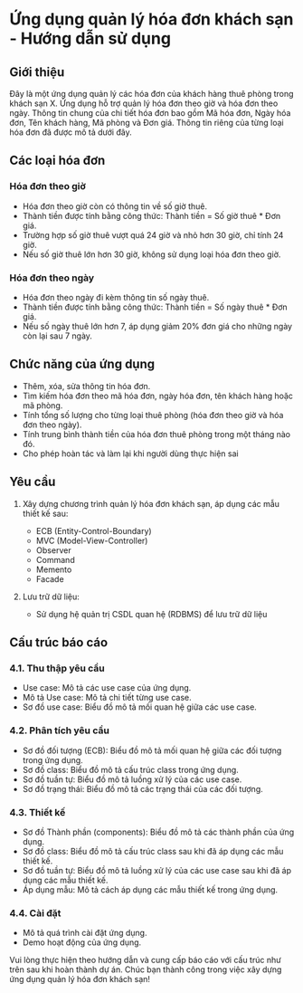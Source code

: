 # Ứng dụng quản lý hóa đơn khách sạn - Hướng dẫn sử dụng

## Giới thiệu

Đây là một ứng dụng quản lý các hóa đơn của khách hàng thuê phòng trong khách sạn X. Ứng dụng hỗ trợ quản lý hóa đơn theo giờ và hóa đơn theo ngày. Thông tin chung của chi tiết hóa đơn bao gồm Mã hóa đơn, Ngày hóa đơn, Tên khách hàng, Mã phòng và Đơn giá. Thông tin riêng của từng loại hóa đơn đã được mô tả dưới đây.

## Các loại hóa đơn

### Hóa đơn theo giờ

- Hóa đơn theo giờ còn có thông tin về số giờ thuê.
- Thành tiền được tính bằng công thức: Thành tiền = Số giờ thuê * Đơn giá.
- Trường hợp số giờ thuê vượt quá 24 giờ và nhỏ hơn 30 giờ, chỉ tính 24 giờ.
- Nếu số giờ thuê lớn hơn 30 giờ, không sử dụng loại hóa đơn theo giờ.

### Hóa đơn theo ngày

- Hóa đơn theo ngày đi kèm thông tin số ngày thuê.
- Thành tiền được tính bằng công thức: Thành tiền = Số ngày thuê * Đơn giá.
- Nếu số ngày thuê lớn hơn 7, áp dụng giảm 20% đơn giá cho những ngày còn lại sau 7 ngày.

## Chức năng của ứng dụng

- Thêm, xóa, sửa thông tin hóa đơn.
- Tìm kiếm hóa đơn theo mã hóa đơn, ngày hóa đơn, tên khách hàng hoặc mã phòng.
- Tính tổng số lượng cho từng loại thuê phòng (hóa đơn theo giờ và hóa đơn theo ngày).
- Tính trung bình thành tiền của hóa đơn thuê phòng trong một tháng nào đó.
- Cho phép hoàn tác và làm lại khi người dùng thực hiện sai

## Yêu cầu

1. Xây dựng chương trình quản lý hóa đơn khách sạn, áp dụng các mẫu thiết kế sau:
   - ECB (Entity-Control-Boundary)
   - MVC (Model-View-Controller)
   - Observer
   - Command
   - Memento
   - Facade

2. Lưu trữ dữ liệu:
   - Sử dụng hệ quản trị CSDL quan hệ (RDBMS) để lưu trữ dữ liệu

## Cấu trúc báo cáo

### 4.1. Thu thập yêu cầu
- Use case: Mô tả các use case của ứng dụng.
- Mô tả Use case: Mô tả chi tiết từng use case.
- Sơ đồ use case: Biểu đồ mô tả mối quan hệ giữa các use case.

### 4.2. Phân tích yêu cầu
- Sơ đồ đối tượng (ECB): Biểu đồ mô tả mối quan hệ giữa các đối tượng trong ứng dụng.
- Sơ đồ class: Biểu đồ mô tả cấu trúc class trong ứng dụng.
- Sơ đồ tuần tự: Biểu đồ mô tả luồng xử lý của các use case.
- Sơ đồ trạng thái: Biểu đồ mô tả các trạng thái của các đối tượng.

### 4.3. Thiết kế
- Sơ đồ Thành phần (components): Biểu đồ mô tả các thành phần của ứng dụng.
- Sơ đồ class: Biểu đồ mô tả cấu trúc class sau khi đã áp dụng các mẫu thiết kế.
- Sơ đồ tuần tự: Biểu đồ mô tả luồng xử lý của các use case sau khi đã áp dụng các mẫu thiết kế.
- Áp dụng mẫu: Mô tả cách áp dụng các mẫu thiết kế trong ứng dụng.

### 4.4. Cài đặt
- Mô tả quá trình cài đặt ứng dụng.
- Demo hoạt động của ứng dụng.

Vui lòng thực hiện theo hướng dẫn và cung cấp báo cáo với cấu trúc như trên sau khi hoàn thành dự án. Chúc bạn thành công trong việc xây dựng ứng dụng quản lý hóa đơn khách sạn!
